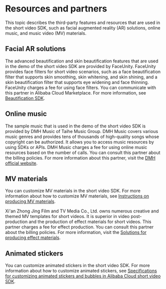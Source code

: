# Resources and partners

This topic describes the third-party features and resources that are used in the short video SDK, such as facial augmented reality \(AR\) solutions, online music, and music video \(MV\) materials.

## Facial AR solutions

The advanced beautification and skin beautification features that are used in the demo of the short video SDK are provided by FaceUnity. FaceUnity provides face filters for short video scenarios, such as a face beautification filter that supports skin smoothing, skin whitening, and skin shining, and a skin beautification filter that supports eye widening and face thinning. FaceUnity charges a fee for using face filters. You can communicate with this partner in Alibaba Cloud Marketplace. For more information, see [Beautification SDK](https://market.aliyun.com/products/57124001/cmfw014258.html).

## Online music

The sample music that is used in the demo of the short video SDK is provided by DMH Music of Taihe Music Group. DMH Music covers various music genres and provides tens of thousands of high-quality songs whose copyright can be authorized. It allows you to access music resources by using SDKs or APIs. DMH Music charges a fee for using online music resources based on the number of calls. You can consult this partner about the billing policies. For more information about this partner, visit the [DMH official website](https://cp.dmhmusic.com/).

## MV materials

You can customize MV materials in the short video SDK. For more information about how to customize MV materials, see [Instructions on producing MV materials](http://docs-aliyun.cn-hangzhou.oss.aliyun-inc.com/assets/attach/123586/cn_zh/1561623344457/%E9%98%BF%E9%87%8C%E4%BA%91%E7%9F%AD%E8%A7%86%E9%A2%91SDKMV%E5%88%B6%E4%BD%9C%E8%A7%84%E8%8C%83.pdf).

Xi'an Zhong Jing Film and TV Media Co., Ltd. owns numerous creative and themed MV templates for short videos. It is superior in video post-production and the production of effect materials for short videos. This partner charges a fee for effect production. You can consult this partner about the billing policies. For more information, visit the [Solutions for producing effect materials](http://mv.dashivlog.com/index).

## Animated stickers

You can customize animated stickers in the short video SDK. For more information about how to customize animated stickers, see [Specifications for customizing animated stickers and bubbles in Alibaba Cloud short video SDK](http://docs-aliyun.cn-hangzhou.oss.aliyun-inc.com/assets/attach/123586/cn_zh/1561623388954/%E9%98%BF%E9%87%8C%E4%BA%91%E7%9F%AD%E8%A7%86%E9%A2%91SDK%E5%8A%A8%E6%80%81%E8%B4%B4%E7%BA%B8%E5%8F%8A%E6%B0%94%E6%B3%A1%E5%88%B6%E4%BD%9C%E8%A7%84%E8%8C%83.pdf).

